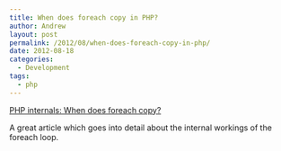 ```yaml
---
title: When does foreach copy in PHP?
author: Andrew
layout: post
permalink: /2012/08/when-does-foreach-copy-in-php/
date: 2012-08-18
categories:
  - Development
tags:
  - php
---
```

<div class="intro">
  <a title="PHP internals: When does foreach copy?" href="http://nikic.github.com/2011/11/11/PHP-Internals-When-does-foreach-copy.html" target="_blank">PHP internals: When does foreach copy?</a>
</div>

A great article which goes into detail about the internal workings of the foreach loop.
